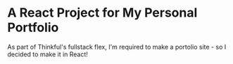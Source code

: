 # A React Project for My Personal Portfolio

As part of Thinkful's fullstack flex, I'm required to make a portolio site - so I decided to make it in React!